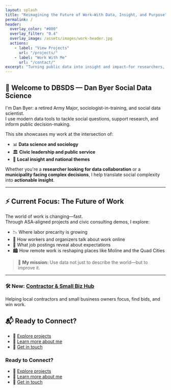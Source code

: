 ```yaml
---
layout: splash
title: "Reimagining the Future of Work—With Data, Insight, and Purpose"
permalink: /
header:
  overlay_color: "#000"
  overlay_filter: "0.4"
  overlay_image: /assets/images/work-header.jpg
  actions:
    - label: "View Projects"
      url: "/projects/"
    - label: "Work With Me"
      url: "/contact/"
excerpt: "Turning public data into insight and impact—for researchers, cities, and communities."
---
```


## 👋 Welcome to DBSDS — Dan Byer Social Data Science

I'm Dan Byer: a retired Army Major, sociologist-in-training, and social data scientist.  
I use modern data tools to tackle social questions, support research, and inform public decision-making.

This site showcases my work at the intersection of:

- 📊 **Data science and sociology**  
- 🏛️ **Civic leadership and public service**  
- 📍 **Local insight and national themes**

Whether you're a **researcher looking for data collaboration** or a **municipality facing complex decisions**, I help translate social complexity into **actionable insight**.

---

## ⚡ Current Focus: The Future of Work

The world of work is changing—fast.  
Through ASA-aligned projects and civic consulting demos, I explore:

- 📉 Where labor precarity is growing  
- 💬 How workers and organizers talk about work online  
- 🧠 What job postings reveal about expectations  
- 🏙️ How remote work is reshaping places like Moline and the Quad Cities

> 🎯 **My mission:** Use data not just to describe the world—but to improve it.

---
### 🛠️ New: [Contractor & Small Biz Hub](/contractor-hub/)

Helping local contractors and small business owners focus, find bids, and win work.


## 📬 Ready to Connect?

- 📂 [Explore projects](/projects/)
- 👤 [Learn more about me](/about/)
- 💬 [Get in touch](/contact/)


### Ready to Connect?

- 📂 [Explore projects](/projects/)
- 👤 [Learn more about me](/about/)
- 💬 [Get in touch](/contact/)
